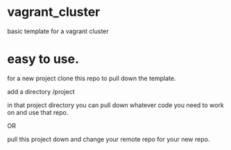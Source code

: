 # vagrant_cluster
basic template for a vagrant cluster

# easy to use.
for a new project clone this repo to pull down the template.

add a directory /project

in that project directory you can pull down whatever code you need to work on and use that repo.

OR

pull this project down and change your remote repo for your new repo.

